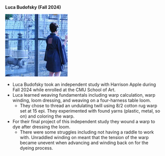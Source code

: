 **Luca Budofsky (Fall 2024)**

![a person wearinga a kimono with a fractal pattern embroideried with conductive thread, wearing headphones](image-files/FractalKimono_3.jpeg)

- Luca Budofsky took an independent study with Harrison Apple during Fall 2024 while enrolled at the CMU School of Art.
- Luca learned weaving fundamentals including warp calculation, warp winding, loom dressing, and weaving on a four-harness table loom.
  - They chose to thread an undulating twill using 8/2 cotton rug warp set at 15 epi. They experimented with found yarns (plastic, metal, so on) and coloring the warp.
- For their final project of this independent study they wound a warp to dye after dressing the loom.
  - There were some struggles including not having a raddle to work with. Unraddled winding on meant that the tension of the warp became unevent when advancing and winding back on for the dyeing process.
